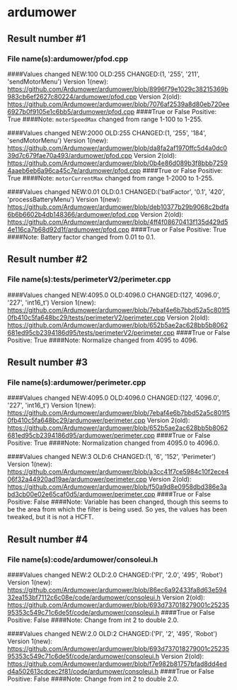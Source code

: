 # ardumower

## Result number #1
### File name(s):ardumower/pfod.cpp
####Values changed
NEW:100
OLD:255
CHANGED:(1, '255', '211', 'sendMotorMenu')
Version 1(new): https://github.com/Ardumower/ardumower/blob/8996f79e1029c38215369b983cb6ef2627c80224/ardumower/pfod.cpp
Version 2(old): https://github.com/Ardumower/ardumower/blob/7076af2539a8d80eb720ee6927b0f9105e1c6bb5/ardumower/pfod.cpp
####True or False Positive:
True
####Note:
`moterSpeedMax` changed from range 1-100 to 1-255.

####Values changed
NEW:2000
OLD:255
CHANGED:(1, '255', '184', 'sendMotorMenu')
Version 1(new): https://github.com/Ardumower/ardumower/blob/da8fa2af1970ffc5d4a0dc039d7c679fae70a493/ardumower/pfod.cpp
Version 2(old): https://github.com/Ardumower/ardumower/blob/0b4e86d089b3f8bbb72594aaeb6eb6a96ca45c7e/ardumower/pfod.cpp
####True or False Positive:
True
####Note:
`motorCurrentMax` changed from range 1-2000 to 1-255.

####Values changed
NEW:0.01
OLD:0.1
CHANGED:('batFactor', '0.1', '420', 'processBatteryMenu')
Version 1(new): https://github.com/Ardumower/ardumower/blob/deb10377b29b9068c2bdfa6b6b6602b4db148366/ardumower/pfod.cpp
Version 2(old): https://github.com/Ardumower/ardumower/blob/4ff4f08670413f135d429d54e116ca7b68d92d1f/ardumower/pfod.cpp
####True or False Positive:
True
####Note:
Battery factor changed from 0.01 to 0.1.

## Result number #2
### File name(s):tests/perimeterV2/perimeter.cpp
####Values changed
NEW:4095.0
OLD:4096.0
CHANGED:(127, '4096.0', '227', 'int16_t')
Version 1(new): https://github.com/Ardumower/ardumower/blob/7ebaf4e6b7bbd52a5c801f50fb410c5fa648bc29/tests/perimeterV2/perimeter.cpp
Version 2(old): https://github.com/Ardumower/ardumower/blob/652b5ae2ac628bb5b8062681ed95cb2394186d95/tests/perimeterV2/perimeter.cpp
####True or False Positive:
True
####Note:
Normalize changed from 4095 to 4096.

## Result number #3
### File name(s):ardumower/perimeter.cpp
####Values changed
NEW:4095.0
OLD:4096.0
CHANGED:(127, '4096.0', '227', 'int16_t')
Version 1(new): https://github.com/Ardumower/ardumower/blob/7ebaf4e6b7bbd52a5c801f50fb410c5fa648bc29/ardumower/perimeter.cpp
Version 2(old): https://github.com/Ardumower/ardumower/blob/652b5ae2ac628bb5b8062681ed95cb2394186d95/ardumower/perimeter.cpp
####True or False Positive:
True
####Note:
Normalization changed from 4095.0 to 4096.0.

####Values changed
NEW:3
OLD:6
CHANGED:(1, '6', '152', 'Perimeter')
Version 1(new): https://github.com/Ardumower/ardumower/blob/a3cc41f7ce5984c10f2ece406f32a44920ad19ae/ardumower/perimeter.cpp
Version 2(old): https://github.com/Ardumower/ardumower/blob/f50a9d8e0958dbd386e3abd3cb00e02e65caf0d5/ardumower/perimeter.cpp
####True or False Positive:
False
####Note:
Variable has been changed, though this seems to be the area from which the filter is being used. So yes, the values has been tweaked, but it is not a HCFT.

## Result number #4
### File name(s):code/ardumower/consoleui.h
####Values changed
NEW:2
OLD:2.0
CHANGED:('PI', '2.0', '495', 'Robot')
Version 1(new): https://github.com/Ardumower/ardumower/blob/86ec6a92433fa8d63e59432ea153bf7112c6c08e/code/ardumower/consoleui.h
Version 2(old): https://github.com/Ardumower/ardumower/blob/693d737018279001c2523595353c549c71c6de5f/code/ardumower/consoleui.h
####True or False Positive:
False
####Note:
Change from int 2 to double 2.0.

####Values changed
NEW:2.0
OLD:2
CHANGED:('PI', '2', '495', 'Robot')
Version 1(new): https://github.com/Ardumower/ardumower/blob/693d737018279001c2523595353c549c71c6de5f/code/ardumower/consoleui.h
Version 2(old): https://github.com/Ardumower/ardumower/blob/f7e982b81757bfad8dd4edd4a502613cdcec2f81/code/ardumower/consoleui.h
####True or False Positive:
False
####Note:
Change from int 2 to double 2.0.
